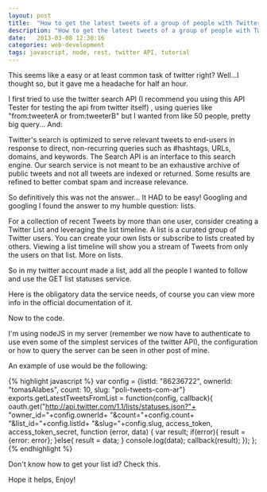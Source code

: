 ```yaml
---
layout: post
title:  "How to get the latest tweets of a group of people with Twitter REST API"
description: "How to get the latest tweets of a group of people with Twitter REST API"
date:   2013-03-08 12:30:16
categories: web-development
tags: javascript, node, rest, twitter API, tutorial
---
```


This seems like a easy or at least common task of twitter right? Well...I thought so, but it gave me a headache for half an hour.

I first tried to use the twitter search API (I recommend you using this API Tester for testing the api from twitter itself) , using queries like "from:tweeterA or from:tweeterB" but I wanted from like 50 people, pretty big query... And:

Twitter's search is optimized to serve relevant tweets to end-users in response to direct, non-recurring queries such as #hashtags, URLs, domains, and keywords. The Search API is an interface to this search engine. Our search service is not meant to be an exhaustive archive of public tweets and not all tweets are indexed or returned. Some results are refined to better combat spam and increase relevance.

So definitively this was not the answer...
It HAD to be easy! Googling and googling I found the answer to my humble question: lists.

For a collection of recent Tweets by more than one user, consider creating a Twitter List and leveraging the list timeline.
A list is a curated group of Twitter users. You can create your own lists or subscribe to lists created by others. Viewing a list timeline will show you a stream of Tweets from only the users on that list.
More on lists.

So in my twitter account made a list, add all the people I wanted to follow and use the GET list statuses service.

Here is the obligatory data the service needs, of course you can view more info in the official documentation of it.

Now to the code.

I'm using nodeJS in my server (remember we now have to authenticate to use even some of the simplest services of the twitter API), the configuration or how to query the server can be seen in other post of mine.

An example of use would be the following:

{% highlight javascript %}
var config = {listId: "86236722", ownerId: "tomasAlabes", count: 10, slug: "poli-tweets-com-ar"}
exports.getLatestTweetsFromList = function(config, callback){
    oauth.get("http://api.twitter.com/1.1/lists/statuses.json?"+
"owner_id="+config.ownerId+
"&count="+config.count+
"&list_id="+config.listId+
"&slug="+config.slug, access_token, access_token_secret, function (error, data) {
        var result;
        if(error){
            result = {error: error};
        }else{
            result = data;
        }
        console.log(data);
        callback(result);
    });
};
{% endhighlight %}

Don't know how to get your list id? Check this.

Hope it helps,
Enjoy!